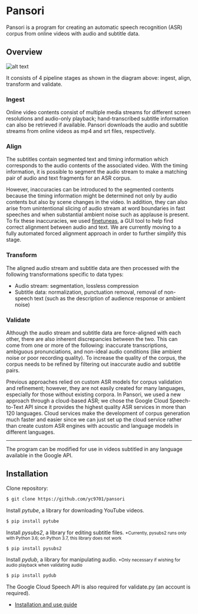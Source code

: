 # Pansori
Pansori is a program for creating an automatic speech recognition (ASR) corpus from online videos with audio and subtitle data.
## Overview
![alt text](https://storage.googleapis.com/pansori/img/pansori_overview.png)

It consists of 4 pipeline stages as shown in the diagram above: ingest, align, transform and validate.

### Ingest
Online video contents consist of multiple media streams for different screen resolutions and audio-only playback; hand-transcribed subtitle information can also be retrieved if available. Pansori downloads the audio and subtitle streams from online videos as mp4 and srt files, respectively.
### Align
The subtitles contain segmented text and timing information which corresponds to the audio contents of the associated video. With the timing information, it is possible to segment the audio stream to make a matching pair of audio and text fragments for an ASR corpus.

However, inaccuracies can be introduced to the segmented contents because the timing information might be determined not only by audio contents but also by scene changes in the video. In addition, they can also arise from unintentional slicing of audio stream at word boundaries in fast speeches and when substantial ambient noise such as applause is present. To fix these inaccuracies, we used [finetuneas](https://github.com/ozdefir/finetuneas), a GUI tool to help find correct alignment between audio and text. We are currently moving to a fully automated forced alignment approach in order to further simplify this stage.
### Transform
The aligned audio stream and subtitle data are then processed with the following transformations specific to data types:
* Audio stream: segmentation, lossless compression
* Subtitle data: normalization, punctuation removal, removal of non-speech text (such as the description of audience response or ambient noise)

### Validate
Although the audio stream and subtitle data are force-aligned with each other, there are also inherent discrepancies between the two. This can come from one or more of the following: inaccurate transcriptions, ambiguous pronunciations, and non-ideal audio conditions (like ambient noise or poor recording quality). To increase the quality of the corpus, the corpus needs to be refined by filtering out inaccurate audio and subtitle pairs.

Previous approaches relied on custom ASR models for corpus validation and refinement; however, they are not easily created for many languages, especially for those without existing corpora. In Pansori, we used a new approach through a cloud-based ASR; we chose the Google Cloud Speech-to-Text API since it provides the highest quality ASR services in more than 120 languages. Cloud services make the development of corpus generation much faster and easier since we can just set up the cloud service rather than create custom ASR engines with acoustic and language models in different languages.

---
The program can be modified for use in videos subtitled in any language available in the Google API.

## Installation
Clone repository:
```bash
$ git clone https://github.com/yc9701/pansori
```

Install *pytube*, a library for downloading YouTube videos.
```bash
$ pip install pytube
```

Install *pysubs2*, a library for editing subtitle files.
<small>\*Currently, pysubs2 runs only with Python 3.6; on Python 3.7, this library does not work</small>
```bash
$ pip install pysubs2
```

Install *pydub*, a library for manipulating audio.
<small>\*Only necessary if wishing for audio playback when validating audio</small>
```bash
$ pip install pydub
```

The Google Cloud Speech API is also required for validate.py (an account is required).
* [Installation and use guide](https://cloud.google.com/speech-to-text/docs/quickstart-gcloud)
